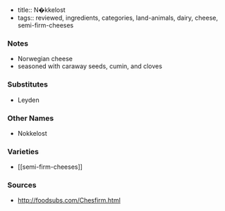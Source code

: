 - title:: N�kkelost
- tags:: reviewed, ingredients, categories, land-animals, dairy, cheese, semi-firm-cheeses
### Notes
- Norwegian cheese
- seasoned with caraway seeds, cumin, and cloves

### Substitutes
- Leyden

### Other Names
* Nokkelost

### Varieties
* [[semi-firm-cheeses]]

### Sources
* http://foodsubs.com/Chesfirm.html

